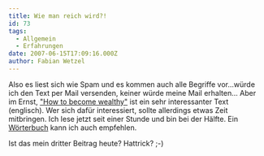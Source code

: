 ```yaml
---
title: Wie man reich wird?!
id: 73
tags:
  - Allgemein
  - Erfahrungen
date: 2007-06-15T17:09:16.000Z
author: Fabian Wetzel
---
```


Also es liest sich wie Spam und es kommen auch alle Begriffe vor...würde ich den Text per Mail versenden, keiner würde meine Mail erhalten... Aber im Ernst, ["How to become wealthy"](http://www.claytoncramer.com/rich/BecomeWealthy.html) ist ein sehr interessanter Text (englisch). Wer sich dafür interessiert, sollte allerdings etwas Zeit mitbringen. Ich lese jetzt seit einer Stunde und bin bei der Hälfte. Ein [Wörterbuch](http://dict.tu-chemnitz.de/) kann ich auch empfehlen.

Ist das mein dritter Beitrag heute? Hattrick? ;-)


